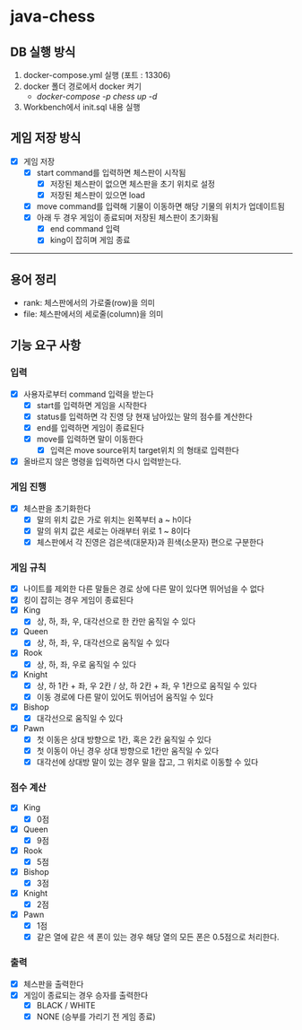 # java-chess

## DB 실행 방식

1. docker-compose.yml 실행 (포트 : 13306)
2. docker 폴더 경로에서 docker 켜기
   - _docker-compose -p chess up -d_
3. Workbench에서 init.sql 내용 실행

## 게임 저장 방식

- [x] 게임 저장
  - [x] start command를 입력하면 체스판이 시작됨
    - [x] 저장된 체스판이 없으면 체스판을 초기 위치로 설정
    - [x] 저장된 체스판이 있으면 load
  - [x] move command를 입력해 기물이 이동하면 해당 기물의 위치가 업데이트됨
  - [x] 아래 두 경우 게임이 종료되며 저장된 체스판이 초기화됨
    - [x] end command 입력
    - [x] king이 잡히며 게임 종료

---

## 용어 정리

- rank: 체스판에서의 가로줄(row)을 의미
- file: 체스판에서의 세로줄(column)을 의미

## 기능 요구 사항

### 입력

-[x] 사용자로부터 command 입력을 받는다
    - [x] start를 입력하면 게임을 시작한다
    - [x] status를 입력하면 각 진영 당 현재 남아있는 말의 점수를 계산한다
    - [x] end를 입력하면 게임이 종료된다
    - [x] move를 입력하면 말이 이동한다
        - [x] 입력은 move source위치 target위치 의 형태로 입력한다
- [x] 올바르지 않은 명령을 입력하면 다시 입력받는다.

### 게임 진행

- [x] 체스판을 초기화한다
    - [x] 말의 위치 값은 가로 위치는 왼쪽부터 a ~ h이다
    - [x] 말의 위치 값은 세로는 아래부터 위로 1 ~ 8이다
    - [x] 체스판에서 각 진영은 검은색(대문자)과 흰색(소문자) 편으로 구분한다

### 게임 규칙

- [x] 나이트를 제외한 다른 말들은 경로 상에 다른 말이 있다면 뛰어넘을 수 없다
- [x] 킹이 잡히는 경우 게임이 종료된다 </br>
- [x] King
    - [x] 상, 하, 좌, 우, 대각선으로 한 칸만 움직일 수 있다
- [x] Queen
    - [x] 상, 하, 좌, 우, 대각선으로 움직일 수 있다
- [x] Rook
    - [x] 상, 하, 좌, 우로 움직일 수 있다
- [x] Knight
    - [x] 상, 하 1칸 + 좌, 우 2칸 / 상, 하 2칸 + 좌, 우 1칸으로 움직일 수 있다
    - [x] 이동 경로에 다른 말이 있어도 뛰어넘어 움직일 수 있다
- [x] Bishop
    - [x] 대각선으로 움직일 수 있다
- [x] Pawn
    - [x] 첫 이동은 상대 방향으로 1칸, 혹은 2칸 움직일 수 있다
    - [x] 첫 이동이 아닌 경우 상대 방향으로 1칸만 움직일 수 있다
    - [x] 대각선에 상대방 말이 있는 경우 말을 잡고, 그 위치로 이동할 수 있다

### 점수 계산

- [x] King
  - [x] 0점
- [x] Queen
  - [x] 9점
- [x] Rook
  - [x] 5점
- [x] Bishop
  - [x] 3점
- [x] Knight
  - [x] 2점
- [x] Pawn
  - [x] 1점
  - [x] 같은 열에 같은 색 폰이 있는 경우 해당 열의 모든 폰은 0.5점으로 처리한다.

### 출력

- [x] 체스판을 출력한다
- [x] 게임이 종료되는 경우 승자를 출력한다
  - [x] BLACK / WHITE
  - [x] NONE (승부를 가리기 전 게임 종료)
